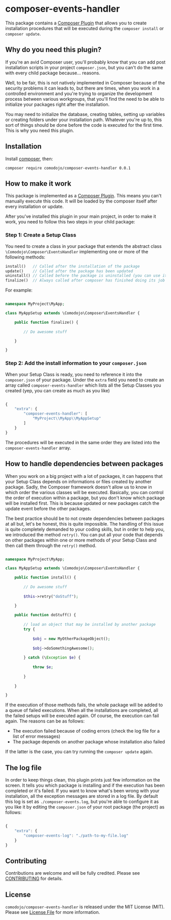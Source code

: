 # composer-events-handler

This package contains a [Composer Plugin](https://getcomposer.org/doc/articles/plugins.md) that allows you to create installation procedures that will be executed during the `` composer install `` or `` composer update ``.

## Why do you need this plugin?

If you're an avid Composer user, you'll probably know that you can add post installation scripts in your project `` composer.json ``, but you can't do the same with every child package because... reasons.

Well, to be fair, this is not natively implemented in Composer because of the security problems it can leads to, but there are times, when you work in a controlled environment and you're trying to organize the development process between various workgroups, that you'll find the need to be able to initialize your packages right after the installation.

You may need to initialize the database, creating tables, setting up variables or creating folders under your installation path. Whatever you're up to, this sort of things should be done before the code is executed for the first time. This is why you need this plugin.

## Installation

Install [composer](https://getcomposer.org/), then:

`` composer require comodojo/composer-events-handler 0.0.1 ``

## How to make it work

This package is implemented as a [Composer Plugin](https://getcomposer.org/doc/articles/plugins.md). This means you can't manually execute this code. It will be loaded by the composer itself after every installation or update.

After you've installed this plugin in your main project, in order to make it work, you need to follow this two steps in your child package:

### Step 1: Create a Setup Class

You need to create a class in your package that extends the abstract class `` \Comodojo\Composer\EventsHandler `` implementing one or more of the following methods:

```php 
install()   // Called after the installation of the package
update()    // Called after the package has been updated
uninstall() // Called before the package is uninstalled (you can use it to clean up)
finalize()  // Always called after composer has finished doing its job
```

For example:

```php

namespace MyProject\MyApp;

class MyAppSetup extends \Comodojo\Composer\EventsHandler {

    public function finalize() {
        
		// Do awesome stuff

    }

}

```

### Step 2: Add the install information to your `` composer.json ``

When your Setup Class is ready, you need to reference it into the `` composer.json `` of your package. Under the `` extra `` field you need to create an array called `` composer-events-handler `` which lists all the Setup Classes you created (yep, you can create as much as you like)

```javascript

{
    "extra": {
        "composer-events-handler": [
            "MyProject\\MyApp\\MyAppSetup"
        ]
    }
}

```

The procedures will be executed in the same order they are listed into the `` composer-events-handler `` array.

## How to handle dependencies between packages

When you work on a big project with a lot of packages, it can happens that your Setup Class depends on informations or files created by another package. Sadly, the Composer framework doesn't allow us to know in which order the various classes will be executed.
Basically, you can control the order of execution within a package, but you don't know which package will be installed first. This is because updated or new packages catch the update event before the other packages.

The best practice should be to not create dependencies between packages at all but, let's be honest, this is quite impossible. The handling of this issue is quite completely demanded to your coding skills, but in order to help you, we introduced the method `` retry() ``.
You can put all your code that depends on other packages within one or more methods of your Setup Class and then call them through the `` retry() `` method.

```php

namespace MyProject\MyApp;

class MyAppSetup extends \Comodojo\Composer\EventsHandler {

    public function install() {
        
		// Do awesome stuff
		
		$this->retry("doStuff");

    }
    
    public function doStuff() {
    	
    	// load an object that may be installed by another package
    	try {
    	
    		$obj = new MyOtherPackageObject();
    		
    		$obj->doSomethingAwesome();
    		
    	} catch (\Exception $e) {
    	
    		throw $e;
    	
    	}
    	
    }

}

```

If the execution of those methods fails, the whole package will be added to a queue of failed executions. When all the installations are completed, all the failed setups will be executed again.
Of course, the execution can fail again. The reasons can be as follows:

- The execution failed because of coding errors (check the log file for a list of error messages)
- The package depends on another package whose installation also failed

If the latter is the case, you can try running the `` composer update `` again.

## The log file

In order to keep things clean, this plugin prints just few information on the screen. It tells you which package is installing and if the execution has been completed or it's failed.
If you want to know what's been wrong with your installation, all the exception messages are stored in a log file. By default this log is set as `` ./composer-events.log ``, but you're able to configure it as you like it by editing the `` composer.json `` of your root package (the project) as follows:

```javascript

{
    "extra": {
        "composer-events-log": "./path-to-my-file.log"
    }
}

```

## Contributing

Contributions are welcome and will be fully credited. Please see [CONTRIBUTING](CONTRIBUTING.md) for details.

## License

`` comodojo/composer-events-handler `` is released under the MIT License (MIT). Please see [License File](LICENSE) for more information.

